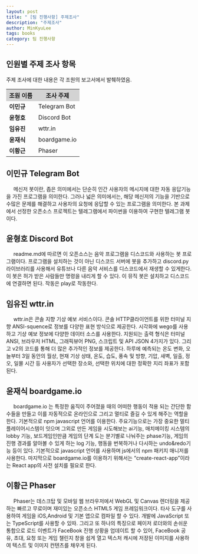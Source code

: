 ```yaml
---
layout: post
title: " [팀 진행사항] 주제조사"
description: "주제조사"
author: MinKyuLee
tags: books
category: 팀 진행사항
---
```

## 인원별 주제 조사 항목
주제 조사에 대한 내용은 각 조원의 보고서에서 발췌하였음.
<table style="width:100%" align="center">
<tr style="background-color:lightgrey;">
	<th>조원 이름</th>
	<th>조사 주제</th>		
</tr>
<tr>
	<td><b>이민규</b></td>
	<td>Telegram Bot</td>		
</tr>
<tr>
	<td> <b> 윤형호</b></td>
	<td>Discord Bot</td>		
</tr>
<tr>
	<td><b> 임유진 </b></td>
	<td>wttr.in</td>
</tr>
<tr>
	<td><b>윤재식</b></td>
	<td>boardgame.io</td>
</tr>
<tr>
	<td><b>이황근</b></td>
	<td>Phaser</td>
</tr>


</table>

## 이민규	Telegram Bot

&nbsp;&nbsp;&nbsp;&nbsp; 메신저 봇이란, 좁은 의미에서는 단순히 인간 사용자의 메시지에 대한 자동 응답기능을 가진 프로그램을 의미한다.
그러나 넓은 의미에서는, 해당 메신저의 기능을 기반으로 수많은 문제를 해결하고 사용자의 요청에 응답할 수 있는 프로그램을 의미한다.
본 과제에서 선정한 오픈소스 프로젝트는 텔레그램에서 파이썬을 이용하여 구현한 텔레그램 봇이다.


## 윤형호	Discord Bot

&nbsp;&nbsp;&nbsp;&nbsp; readme.md에 따르면 이 오픈소스는 음악 프로그램을 디스코드와  사용하는 봇 프로그램이다. 프로그램을 설치하는 것이 아닌 디스코드 서버에 봇을 추가하고 discord.py 라이브러리를 사용해서 유튜브나 다른 음악 서비스를 디스코드에서 재생할 수 있게한다. 이 봇은 허가 받은 사람들만 명령을 내리게 할 수 있다. 이 뮤직 봇은 설치하고 디스코드에 연결하면 된다. 작동은 play<url>로 작동한다.

## 임유진	wttr.in
&nbsp;&nbsp;&nbsp;&nbsp; wttr.in은 콘솔 지향 기상 예보 서비스이다.  콘솔 HTTP클라이언트를 위한 터미널 지향 ANSI-squence로 정보를 다양한 표현 방식으로 제공한다. 시각화에 wego를 사용하고 기상 예보 정보에 다양한 데이터 소스를 사용한다.
지원되는 출력 형식은 터미널 ANSI, 브라우저 HTML, 그래픽뷰어 PNG, 스크립트 및 API JSON 4가지가 있다.
그리고 v2의 코드를 통해 더 많은 추가적인 정보를 제공한다.
하루에 예측되는 온도 변화, 오늘부터 3일 동안의 월상, 현재 기상 상태, 온도, 습도, 풍속 및 방향, 기압,
새벽, 일출, 정오, 일몰 시간 등 사용자가 선택한 장소와, 선택한 위치에 대한 정확한 지리 좌표가 포함된다.



## 윤재식	boardgame.io
&nbsp;&nbsp;&nbsp;&nbsp; boardgame.io 는 특정한 움직이 주어졌을 때의 어떠한 행동이 적용 되는 간단한 함수들을  만들고 이를 자동적으로 온라인으로 그리고 멀티로 즐길 수 있게 해주는 역할을 한다. 기본적으로 npm javascript 언어를 이용한다. 주요기능으로는 가장 중요한 멀티플레이어시스템이 잇으며 그외로 만든 게임을 시도해보는 ai기능, 매치메이킹 시스템의 lobby 기능, 보드게임인만큼 게임의 단계 도는 분기별로 나눠주는 phase기능, 게임의 진행 경과를 알아볼 수 있게 하는 log 기능, 행동을 번복하거나 다시하는 undo&redo기능 등이 있다. 기본적으로 javascript 언어를 사용하며 js에서의 npm  패키지 매니저를 사용한다. 마지막으로 boardgame.io를 이용하기 위해서는 “create-react-app”이라는 React app의 사전 설치를 필요로 한다.


## 이황근	Phaser

&nbsp;&nbsp;&nbsp;&nbsp; Phaser는 데스크탑 및 모바일 웹 브라우저에서 WebGL 및 Canvas 렌더링을 제공하는 빠르고 무료이며 재미있는 오픈소스 HTML5 게임 프레임워크이다. 타사 도구를 사용하여 게임을 iOS,Android 및 기본 앱으로 컴파일 할 수 있다. 개발에 JavaScript 또는 TypeScript를 사용할 수 있따. 그리고 또 하나의 특징으로 페이저 로더와의 손쉬운 통합으로 로드 이벤트가 FaceBook 진행 상황을 업데이트 할 수 있어, FaceBook 공유, 초대, 요청 또는 게임 챌린지 창을 쉽게 열고 텍스처 캐시에 저장된 이미지를 사용하여 텍스트 및 이미지 컨텐츠를 채우게 된다.

